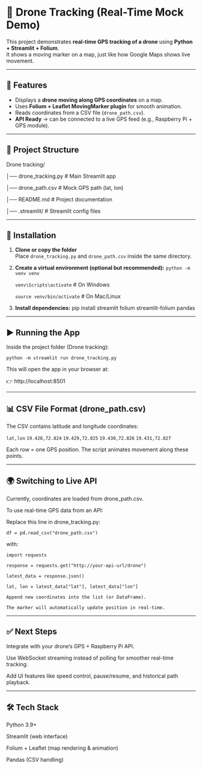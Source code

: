 # 📡 Drone Tracking (Real-Time Mock Demo)

This project demonstrates **real-time GPS tracking of a drone** using **Python + Streamlit + Folium**.  
It shows a moving marker on a map, just like how Google Maps shows live movement.  

---

## 🚀 Features
- Displays a **drone moving along GPS coordinates** on a map.  
- Uses **Folium + Leaflet MovingMarker plugin** for smooth animation.  
- Reads coordinates from a CSV file (`drone_path.csv`).  
- **API Ready** → can be connected to a live GPS feed (e.g., Raspberry Pi + GPS module).  

---

## 📂 Project Structure
Drone tracking/

│── drone_tracking.py # Main Streamlit app

│── drone_path.csv # Mock GPS path (lat, lon)

│── README.md # Project documentation

│── .streamlit/ # Streamlit config files

---

## 🔧 Installation
1. **Clone or copy the folder**  
   Place `drone_tracking.py` and `drone_path.csv` inside the same directory.

2. **Create a virtual environment (optional but recommended):**
   `python -m venv venv`
   
   `venv\Scripts\activate`   # On Windows

   `source venv/bin/activate`  # On Mac/Linux

4. **Install dependencies:**
   pip install streamlit folium streamlit-folium pandas
---
## ▶️ Running the App
Inside the project folder (Drone tracking):
   
`python -m streamlit run drone_tracking.py`

This will open the app in your browser at:

👉 http://localhost:8501

---

## 📊 CSV File Format (drone_path.csv)
The CSV contains latitude and longitude coordinates:

   `lat,lon`
   `19.428,72.824`
   `19.429,72.825`
   `19.430,72.826`
   `19.431,72.827`

Each row = one GPS position.
The script animates movement along these points.

---

## 🌍 Switching to Live API
Currently, coordinates are loaded from drone_path.csv.

To use real-time GPS data from an API:

Replace this line in drone_tracking.py:

`df = pd.read_csv("drone_path.csv")`

with:

`import requests`

`response = requests.get("http://your-api-url/drone")`

`latest_data = response.json()`

`lat, lon = latest_data["lat"], latest_data["lon"]`

`Append new coordinates into the list (or DataFrame).`

`The marker will automatically update position in real-time.`

---

## ✅ Next Steps
Integrate with your drone’s GPS + Raspberry Pi API.

Use WebSocket streaming instead of polling for smoother real-time tracking.

Add UI features like speed control, pause/resume, and historical path playback.

---

## 🛠️ Tech Stack
Python 3.9+

Streamlit (web interface)

Folium + Leaflet (map rendering & animation)

Pandas (CSV handling)
